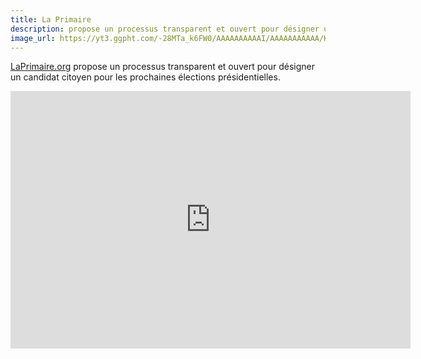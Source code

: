 ```yaml
---
title: La Primaire
description: propose un processus transparent et ouvert pour désigner un candidat citoyen pour les prochaines élections présidentielles
image_url: https://yt3.ggpht.com/-28MTa_k6FW0/AAAAAAAAAAI/AAAAAAAAAAA/KFx5Y9UtScE/s88-c-k-no-rj-c0xffffff/photo.jpg
---
```


[LaPrimaire.org](http://www.laprimaire.org) propose un processus transparent et ouvert pour désigner un candidat citoyen pour les prochaines élections présidentielles.

<iframe width="640" height="412" src="https://www.youtube.com/embed/pVRkKp8r5Zs?list=PL8bxkCnxvENRIRlgums5ssXjkuyLZN3LA" frameborder="0" allowfullscreen></iframe>
